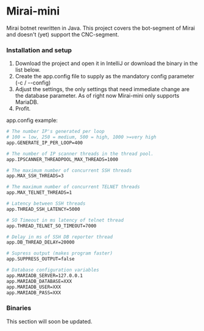 # Mirai-mini
Mirai botnet rewritten in Java. This project covers the bot-segment of Mirai and doesn't (yet) support the CNC-segment.

### Installation and setup

1. Download the project and open it in IntelliJ or download the binary in the list below. 
2. Create the app.config file to supply as the mandatory config parameter (-c / --config)
3. Adjust the settings, the only settings that need immediate change are the database parameter. As of right now Mirai-mini only supports MariaDB. 
4. Profit.

app.config example:

```sh
# The number IP's generated per loop
# 100 = low, 250 = medium, 500 = high, 1000 >=very high
app.GENERATE_IP_PER_LOOP=400

# The number of IP scanner threads in the thread pool.
app.IPSCANNER_THREADPOOL_MAX_THREADS=1000

# The maximum number of concurrent SSH threads
app.MAX_SSH_THREADS=3

# The maximum number of concurrent TELNET threads
app.MAX_TELNET_THREADS=1

# Latency between SSH threads
app.THREAD_SSH_LATENCY=5000

# SO Timeout in ms latency of telnet thread
app.THREAD_TELNET_SO_TIMEOUT=7000

# Delay in ms of SSH DB reporter thread
app.DB_THREAD_DELAY=20000

# Supress output (makes program faster)
app.SUPPRESS_OUTPUT=false

# Database configuration variables
app.MARIADB_SERVER=127.0.0.1
app.MARIADB_DATABASE=XXX
app.MARIADB_USER=XXX
app.MARIADB_PASS=XXX
```

### Binaries

This section will soon be updated.
